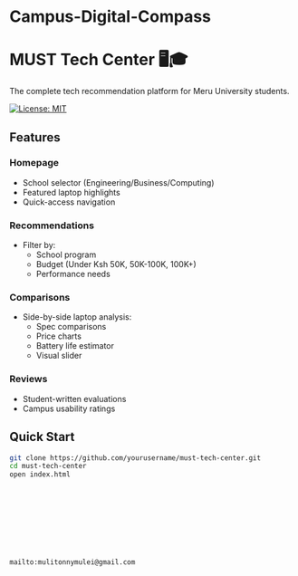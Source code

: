 # Campus-Digital-Compass
# MUST Tech Center 🖥️🎓

The complete tech recommendation platform for Meru University students.

[![License: MIT](https://img.shields.io/badge/License-MIT-yellow.svg)](LICENSE)

## Features

### Homepage
- School selector (Engineering/Business/Computing)
- Featured laptop highlights
- Quick-access navigation

### Recommendations
- Filter by:
  - School program
  - Budget (Under Ksh 50K, 50K-100K, 100K+)
  - Performance needs

### Comparisons
- Side-by-side laptop analysis:
  - Spec comparisons
  - Price charts
  - Battery life estimator
  - Visual slider

### Reviews
- Student-written evaluations
- Campus usability ratings

## Quick Start

```bash
git clone https://github.com/yourusername/must-tech-center.git
cd must-tech-center
open index.html










mailto:mulitonnymulei@gmail.com
